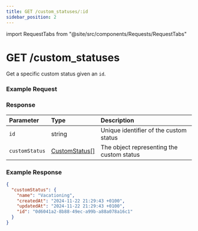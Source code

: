 ```yaml
---
title: GET /custom_statuses/:id
sidebar_position: 2
---
```


import RequestTabs from "@site/src/components/Requests/RequestTabs"

# GET /custom_statuses

Get a specific custom status given an `id`.

### Example Request

<RequestTabs endpoint='custom_status_api' request="get_custom_status"/>

### Response

| Parameter      | Type                                                        | Description                               |
| :------------- | :---------------------------------------------------------- | :---------------------------------------- |
| `id`           | string                                                      | Unique identifier of the custom status    |
| `customStatus` | [CustomStatus[]](/api/reference/object_types/custom_status) | The object representing the custom status |

### Example Response

```json title=response.json
{
  "customStatus": {
    "name": "Vacationing",
    "createdAt": "2024-11-22 21:29:43 +0100",
    "updatedAt": "2024-11-22 21:29:43 +0100",
    "id": "0d6041a2-8b88-49ec-a99b-a88a078a16c1"
  }
}
```
